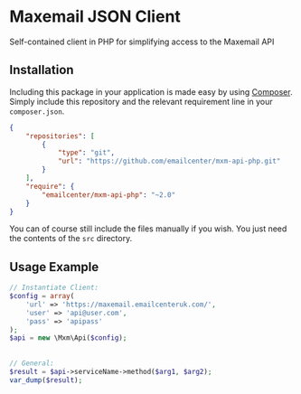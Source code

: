 Maxemail JSON Client
====================

Self-contained client in PHP for simplifying access to the Maxemail API

Installation
------------

Including this package in your application is made easy by using [Composer](https://getcomposer.org/doc/05-repositories.md#loading-a-package-from-a-vcs-repository).
Simply include this repository and the relevant requirement line in your `composer.json`.

```json
{
    "repositories": [
        {
            "type": "git",
            "url": "https://github.com/emailcenter/mxm-api-php.git"
        }
    ],
    "require": {
        "emailcenter/mxm-api-php": "~2.0"
    }
}
```

You can of course still include the files manually if you wish. You just need
the contents of the `src` directory.

Usage Example
-------------

```php
// Instantiate Client:
$config = array(
    'url' => 'https://maxemail.emailcenteruk.com/',
    'user' => 'api@user.com',
    'pass' => 'apipass'
);
$api = new \Mxm\Api($config);
 
 
// General:
$result = $api->serviceName->method($arg1, $arg2);
var_dump($result);
```
